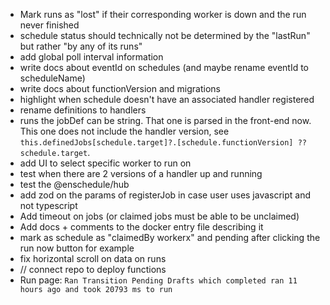 * Mark runs as "lost" if their corresponding worker is down and the run never finished
* schedule status should technically not be determined by the "lastRun" but rather "by any of its runs"
* add global poll interval information
* write docs about eventId on schedules (and maybe rename eventId to scheduleName)
* write docs about functionVersion and migrations
* highlight when schedule doesn't have an associated handler registered
* rename definitions to handlers
* runs the jobDef can be string. That one is parsed in the front-end now. This one does not include the handler version, see `this.definedJobs[schedule.target]?.[schedule.functionVersion] ?? schedule.target`.
* add UI to select specific worker to run on
* test when there are 2 versions of a handler up and running
* test the @enschedule/hub
* add zod on the params of registerJob in case user uses javascript and not typescript
* Add timeout on jobs (or claimed jobs must be able to be unclaimed)
* Add docs + comments to the docker entry file describing it
* mark as schedule as "claimedBy workerx" and pending after clicking the run now button for example
* fix horizontal scroll on data on runs 
* // connect repo to deploy functions
* Run page: `Ran Transition Pending Drafts which completed ran 11 hours ago and took 20793 ms to run`
